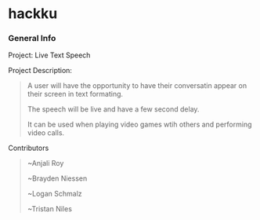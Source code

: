 # hackku
### General Info

Project: Live Text Speech

Project Description: 

  >A user will have the opportunity to have their conversatin appear on their screen in text formating.
  >
  >The speech will be live and have a few second delay. 
  >
  >It can be used when playing video games wtih others and performing video calls. 

Contributors
  > ~Anjali Roy
  > 
  > ~Brayden Niessen
  > 
  > ~Logan Schmalz
  > 
  > ~Tristan Niles
  >
